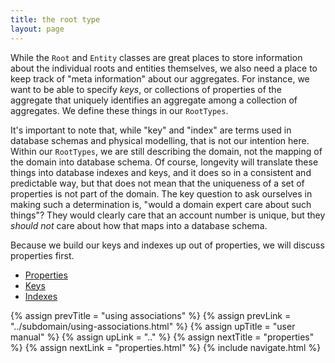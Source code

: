 ```yaml
---
title: the root type
layout: page
---
```


While the `Root` and `Entity` classes are great places to store
information about the individual roots and entities themselves, we
also need a place to keep track of "meta information" about our
aggregates. For instance, we want to be able to specify _keys_, or
collections of properties of the aggregate that uniquely identifies an
aggregate among a collection of aggregates. We define these things in
our `RootTypes`.

It's important to note that, while "key" and "index" are terms used in
database schemas and physical modelling, that is not our intention
here. Within our `RootTypes`, we are still describing the domain, not
the mapping of the domain into database schema. Of course, longevity
will translate these things into database indexes and keys, and it
does so in a consistent and predictable way, but that does not mean
that the uniqueness of a set of properties is not part of the
domain. The key question to ask ourselves in making such a
determination is, "would a domain expert care about such things"?
They would clearly care that an account number is unique, but they
_should not_ care about how that maps into a database schema.

Because we build our keys and indexes up out of properties, we will
discuss properties first.

- [Properties](properties.html)
- [Keys](keys.html)
- [Indexes](indexes.html)

{% assign prevTitle = "using associations" %}
{% assign prevLink = "../subdomain/using-associations.html" %}
{% assign upTitle = "user manual" %}
{% assign upLink = ".." %}
{% assign nextTitle = "properties" %}
{% assign nextLink = "properties.html" %}
{% include navigate.html %}

